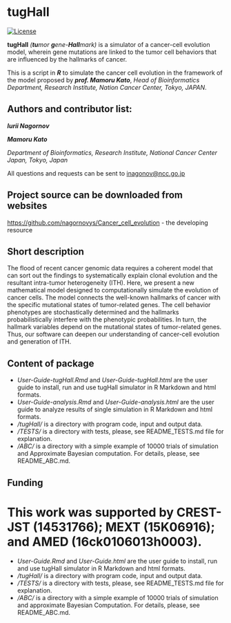 tugHall
====================

[![License](https://img.shields.io/badge/License-GPLv3-orange.svg)](https://github.com/nagornovys/Cancer_cell_evolution/blob/master/LICENSE)


**tugHall** _(**tu**mor **g**ene-**Hall**mark)_ is a simulator of a cancer-cell evolution model, wherein gene mutations are linked to the tumor cell behaviors that are influenced by the hallmarks of cancer.

This is a script in _**R**_ to simulate the cancer cell evolution in the framework of the model proposed by _**prof. Mamoru Kato**_,
_Head of Bioinformatics Department, Research Institute, Nation Cancer Center, Tokyo, JAPAN_.

Authors and contributor list:
---
_**Iurii Nagornov**_

_**Mamoru Kato**_

_Department of Bioinformatics, Research Institute, National Cancer Center Japan, Tokyo, Japan_

All questions and requests can be sent to inagonov@ncc.go.jp

Project source can be downloaded from websites  
--- 
https://github.com/nagornovys/Cancer_cell_evolution  -  the developing resource

Short description
---
The flood of recent cancer genomic data requires a coherent model that can sort out the findings to systematically explain clonal evolution and the resultant intra-tumor heterogeneity (ITH). Here, we present a new mathematical model designed to computationally simulate the evolution of cancer cells. The model connects the well-known hallmarks of cancer with the specific mutational states of tumor-related genes. The cell behavior phenotypes are stochastically determined and the hallmarks probabilistically interfere with the phenotypic probabilities. In turn, the hallmark variables depend on the mutational states of tumor-related genes. Thus, our software can deepen our understanding of cancer-cell evolution and generation of ITH.

Content of package
---

* _User-Guide-tugHall.Rmd_ and _User-Guide-tugHall.html_ are the user guide to install, run and use tugHall simulator in R Markdown and html formats. 
* _User-Guide-analysis.Rmd_ and _User-Guide-analysis.html_ are the user guide to analyze results of single simulation in R Markdown and html formats.
* _/tugHall/_ is a directory with program code, input and output data.
* _/TESTS/_ is a directory with tests, please, see README_TESTS.md file for explanation.
* _/ABC/_ is a directory with a simple example of 10000 trials of simulation and Approximate Bayesian computation. For details, please, see README_ABC.md. 

Funding
---
This work was supported by CREST-JST (14531766); MEXT (15K06916); and AMED (16ck0106013h0003).
=======

* _User-Guide.Rmd_ and _User-Guide.html_ are the user guide to install, run and use tugHall simulator in R Markdown and html formats.
* _/tugHall/_ is a directory with program code, input and output data.
* _/TESTS/_ is a directory with tests, please, see README_TESTS.md file for explanation.
* _/ABC/_ is a directory with a simple example of 10000 trials of simulation and approximate Bayesian Computation. For details, please, see README_ABC.md.
